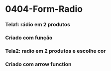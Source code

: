 # 0404-Form-Radio

### Tela1: rádio em 2 produtos

### Criado com função

### Tela2: radio em 2 produtos e escolhe cor

### Criado com arrow function
